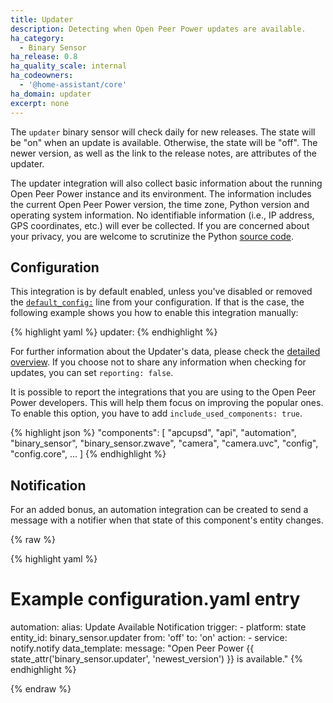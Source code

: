```yaml
---
title: Updater
description: Detecting when Open Peer Power updates are available.
ha_category:
  - Binary Sensor
ha_release: 0.8
ha_quality_scale: internal
ha_codeowners:
  - '@home-assistant/core'
ha_domain: updater
excerpt: none
---
```


The `updater` binary sensor will check daily for new releases. The state will be "on" when an update is available. Otherwise, the state will be "off". The newer version, as well as the link to the release notes, are attributes of the updater.

The updater integration will also collect basic information about the running Open Peer Power instance and its environment. The information includes the current Open Peer Power version, the time zone, Python version and operating system information. No identifiable information (i.e., IP address, GPS coordinates, etc.) will ever be collected. If you are concerned about your privacy, you are welcome to scrutinize the Python [source code](https://github.com/home-assistant/home-assistant/tree/dev/homeassistant/components/updater).

## Configuration

This integration is by default enabled, unless you've disabled or removed the [`default_config:`](https://www.home-assistant.io/integrations/default_config/) line from your configuration. If that is the case, the following example shows you how to enable this integration manually:

{% highlight yaml %}
updater:
{% endhighlight %}

For further information about the Updater's data, please check the [detailed overview](/docs/backend/updater/). If you choose not to share any information when checking for updates, you can set `reporting: false`.

It is possible to report the integrations that you are using to the Open Peer Power developers. This will help them focus on improving the popular ones. To enable this option, you have to add `include_used_components: true`.

{% highlight json %}
"components": [
    "apcupsd",
    "api",
    "automation",
    "binary_sensor",
    "binary_sensor.zwave",
    "camera",
    "camera.uvc",
    "config",
    "config.core",
    ...
]
{% endhighlight %}

## Notification

For an added bonus, an automation integration can be created to send a message with a notifier when that state of this component's entity changes.

{% raw %}

{% highlight yaml %}
# Example configuration.yaml entry
automation:
  alias: Update Available Notification
  trigger:
    - platform: state
      entity_id: binary_sensor.updater
      from: 'off'
      to: 'on'
  action:
    - service: notify.notify
      data_template:
        message: "Open Peer Power {{ state_attr('binary_sensor.updater', 'newest_version') }} is available."
{% endhighlight %}

{% endraw %}
